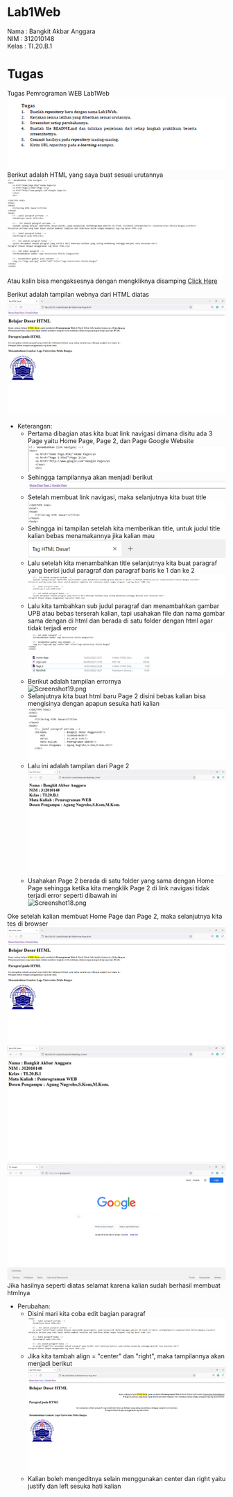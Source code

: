 # Lab1Web

Nama  : Bangkit Akbar Anggara<br>
NIM   : 312010148<br>
Kelas : TI.20.B.1<br>

# Tugas

Tugas Pemrograman WEB Lab1Web<br>
![Screenshot_6.png](Pic/Screenshot_6.png)<br>
Berikut adalah HTML yang saya buat sesuai urutannya<br>
![Screenshot_17.png](Pic/Screenshot_17.png)<br>
Atau kalin bisa mengaksesnya dengan mengkliknya disamping [Click Here](Home_Page.html)<br>

Berikut adalah tampilan webnya dari HTML diatas<br>
![Screenshot_8.png](Pic/Screenshot_8.png)<br>

- Keterangan:<br>
  - Pertama dibagian atas kita buat link navigasi dimana disitu ada 3 Page yaitu Home Page, Page 2, dan Page Google Website<br>
   ![Screenshot_1.png](Pic/Screenshot_1.png)<br>
  - Sehingga tampilannya akan menjadi berikut<br>
   ![Screenshot_11.png](Pic/Screenshot_11.png)<br>
  - Setelah membuat link navigasi, maka selanjutnya kita buat title<br>
   ![Screenshot_15.png](Pic/Screenshot_15.png)<br>
  - Sehingga ini tampilan setelah kita memberikan title, untuk judul title kalian bebas menamakannya jika kalian mau<br>
   ![Screenshot_16.png](Pic/Screenshot_16.png)<br>
  - Lalu setelah kita menambahkan title selanjutnya kita buat paragraf yang berisi judul paragraf dan paragraf baris ke 1 dan ke 2<br>
   ![Screenshot_14.png](Pic/Screenshot_14.png)<br>
  - Lalu kita tambahkan sub judul paragraf dan menambahkan gambar UPB atau bebas terserah kalian, tapi usahakan file dan nama gambar sama dengan di html dan berada di satu folder dengan html agar tidak terjadi error<br>
   ![Screenshot_3.png](Pic/Screenshot_3.png)<br>
   ![Screenshot_5.png](Pic/Screenshot_5.png)<br>
  - Berikut adalah tampilan errornya<br>
   ![Screenshot19.png](Pic/Screenshot19.png)<br>
  - Selanjutnya kita buat html baru Page 2 disini bebas kalian bisa mengisinya dengan apapun sesuka hati kalian<br>
   ![Screenshot_4.png](Pic/Screenshot_4.png)<br>
  - Lalu ini adalah tampilan dari Page 2<br>
   ![Screenshot_9.png](Pic/Screenshot_9.png)<br>
  - Usahakan Page 2 berada di satu folder yang sama dengan Home Page sehingga ketika kita mengklik Page 2 di link navigasi tidak terjadi error seperti dibawah ini<br>
   ![Screenshot18.png](Pic/Screenshot18.png)<br>

Oke setelah kalian membuat Home Page dan Page 2, maka selanjutnya kita tes di browser<br>
![Screenshot_8.png](Pic/Screenshot_8.png)<br>
![Screenshot_9.png](Pic/Screenshot_9.png)<br>
![Screenshot_10.png](Pic/Screenshot_10.png)<br>
Jika hasilnya seperti diatas selamat karena kalian sudah berhasil membuat htmlnya<br>

- Perubahan:<br>
  - Disini mari kita coba edit bagian paragraf<br>
   ![Screenshot_2.png](Pic/Screenshot_2.png)<br>
  - Jika kita tambah align = "center" dan "right", maka tampilannya akan menjadi berikut<br>
   ![Screenshot_13.png](Pic/Screenshot_13.png)<br>
  - Kalian boleh mengeditnya selain menggunakan center dan right yaitu justify dan left sesuka hati kalian<br>

